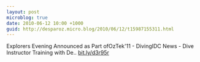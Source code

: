 ```yaml
---
layout: post
microblog: true
date: 2010-06-12 10:00 +1000
guid: http://desparoz.micro.blog/2010/06/12/t15987155311.html
---
```

Explorers Evening Announced as Part ofOzTek'11 - DivingIDC News - Dive Instructor Training with De.. [bit.ly/d3r95r](http://bit.ly/d3r95r)
